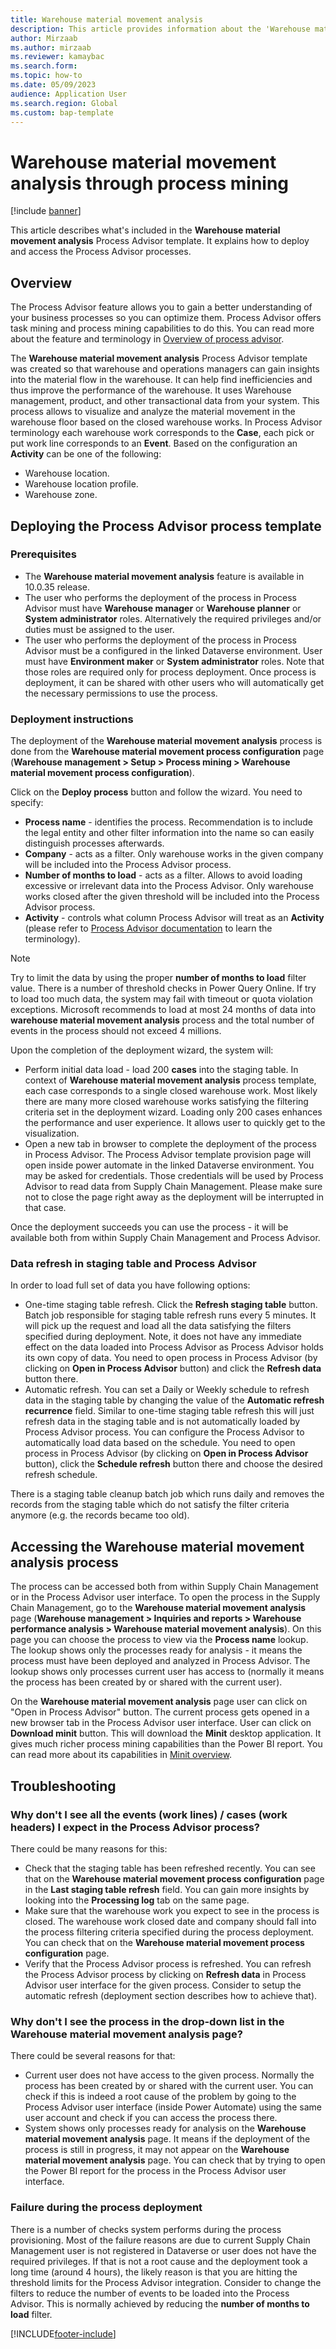 ```yaml
---
title: Warehouse material movement analysis
description: This article provides information about the 'Warehouse material movement analysis' Process Advisor template.
author: Mirzaab
ms.author: mirzaab
ms.reviewer: kamaybac
ms.search.form:
ms.topic: how-to
ms.date: 05/09/2023
audience: Application User
ms.search.region: Global
ms.custom: bap-template
---
```


# Warehouse material movement analysis through process mining

[!include [banner](../includes/banner.md)]

This article describes what's included in the **Warehouse material movement analysis** Process Advisor template. It explains how to deploy and access the Process Advisor processes.

## Overview

The Process Advisor feature allows you to gain a better understanding of your business processes so you can optimize them. Process Advisor offers task mining and process mining capabilities to do this. You can read more about the feature and terminology in [Overview of process advisor](/power-automate/process-advisor-overview).

The **Warehouse material movement analysis** Process Advisor template was created so that warehouse and operations managers can gain insights into the material flow in the warehouse. It can help find inefficiencies and thus improve the performance of the warehouse. It uses Warehouse management, product, and other transactional data from your system. This process allows to visualize and analyze the material movement in the warehouse floor based on the closed warehouse works. In Process Advisor terminology each warehouse work corresponds to the **Case**, each pick or put work line corresponds to an **Event**. Based on the configuration an **Activity** can be one of the following:

- Warehouse location.
- Warehouse location profile.
- Warehouse zone.

## Deploying the Process Advisor process template

### Prerequisites

- The **Warehouse material movement analysis** feature is available in 10.0.35 release.
- The user who performs the deployment of the process in Process Advisor must have **Warehouse manager** or **Warehouse planner** or **System administrator** roles. Alternatively the required privileges and/or duties must be assigned to the user.
- The user who performs the deployment of the process in Process Advisor must be a configured in the linked Dataverse environment. User must have **Environment maker** or **System administrator** roles. Note that those roles are required only for process deployment. Once process is deployment, it can be shared with other users who will automatically get the necessary permissions to use the process.

### Deployment instructions

The deployment of the **Warehouse material movement analysis** process is done from the **Warehouse material movement process configuration** page (**Warehouse management \> Setup \> Process mining \> Warehouse material movement process configuration**).

Click on the **Deploy process** button and follow the wizard. You need to specify:

- **Process name** - identifies the process. Recommendation is to include the legal entity and other filter information into the name so can easily distinguish processes afterwards.
- **Company** - acts as a filter. Only warehouse works in the given company will be included into the Process Advisor process.
- **Number of months to load** - acts as a filter. Allows to avoid loading excessive or irrelevant data into the Process Advisor. Only warehouse works closed after the given threshold will be included into the Process Advisor process.
- **Activity** - controls what column Process Advisor will treat as an **Activity** (please refer to [Process Advisor documentation](/power-automate/process-advisor-overview) to learn the terminology).

> [!NOTE]
> Try to limit the data by using the proper **number of months to load** filter value. There is a number of threshold checks in Power Query Online. If try to load too much data, the system may fail with timeout or quota violation exceptions. Microsoft recommends to load at most 24 months of data into **warehouse material movement analysis** process and the total number of events in the process should not exceed 4 millions.

Upon the completion of the deployment wizard, the system will:

- Perform initial data load - load 200 **cases** into the staging table. In context of **Warehouse material movement analysis** process template, each case corresponds to a single closed warehouse work. Most likely there are many more closed warehouse works satisfying the filtering criteria set in the deployment wizard. Loading only 200 cases enhances the performance and user experience. It allows user to quickly get to the visualization.
- Open a new tab in browser to complete the deployment of the process in Process Advisor. The Process Advisor template provision page will open inside power automate in the linked Dataverse environment. You may be asked for credentials. Those credentials will be used by Process Advisor to read data from Supply Chain Management. Please make sure not to close the page right away as the deployment will be interrupted in that case.

Once the deployment succeeds you can use the process - it will be available both from within Supply Chain Management and Process Advisor.

### Data refresh in staging table and Process Advisor

In order to load full set of data you have following options:

- One-time staging table refresh. Click the **Refresh staging table** button. Batch job responsible for staging table refresh runs every 5 minutes. It will pick up the request and load all the data satisfying the filters specified during deployment. Note, it does not have any immediate effect on the data loaded into Process Advisor as Process Advisor holds its own copy of data. You need to open process in Process Advisor (by clicking on **Open in Process Advisor** button) and click the **Refresh data** button there.
- Automatic refresh. You can set a Daily or Weekly schedule to refresh data in the staging table by changing the value of the **Automatic refresh recurrence** field. Similar to one-time staging table refresh this will just refresh data in the staging table and is not automatically loaded by Process Advisor process. You can configure the Process Advisor to automatically load data based on the schedule. You need to open process in Process Advisor (by clicking on **Open in Process Advisor** button), click the **Schedule refresh** button there and choose the desired refresh schedule.

There is a staging table cleanup batch job which runs daily and removes the records from the staging table which do not satisfy the filter criteria anymore (e.g. the records became too old).

## Accessing the Warehouse material movement analysis process

The process can be accessed both from within Supply Chain Management or in the Process Advisor user interface. To open the process in the Supply Chain Management, go to the **Warehouse material movement analysis** page (**Warehouse management \> Inquiries and reports \> Warehouse performance analysis \> Warehouse material movement analysis**). On this page you can choose the process to view via the **Process name** lookup. The lookup shows only the processes ready for analysis - it means the process must have been deployed and analyzed in Process Advisor. The lookup shows only processes current user has access to (normally it means the process has been created by or shared with the current user).

On the **Warehouse material movement analysis** page user can click on "Open in Process Advisor" button. The current process gets opened in a new browser tab in the Process Advisor user interface. User can click on **Download minit** button. This will download the **Minit** desktop application. It gives much richer process mining capabilities than the Power BI report. You can read more about its capabilities in [Minit overview](/power-automate/minit/minit-desktop-application-overview).

## Troubleshooting

### Why don't I see all the events (work lines) / cases (work headers) I expect in the Process Advisor process?

There could be many reasons for this:

- Check that the staging table has been refreshed recently. You can see that on the **Warehouse material movement process configuration** page in the **Last staging table refresh** field. You can gain more insights by looking into the **Processing log** tab on the same page.
- Make sure that the warehouse work you expect to see in the process is closed. The warehouse work closed date and company should fall into the process filtering criteria specified during the process deployment. You can check that on the **Warehouse material movement process configuration** page.
- Verify that the Process Advisor process is refreshed. You can refresh the Process Advisor process by clicking on **Refresh data** in Process Advisor user interface for the given process. Consider to setup the automatic refresh (deployment section describes how to achieve that).

### Why don't I see the process in the drop-down list in the **Warehouse material movement analysis** page?

There could be several reasons for that:

- Current user does not have access to the given process. Normally the process has been created by or shared with the current user. You can check if this is indeed a root cause of the problem by going to the Process Advisor user interface (inside Power Automate) using the same user account and check if you can access the process there.
- System shows only processes ready for analysis on the **Warehouse material movement analysis** page. It means if the deployment of the process is still in progress, it may not appear on the **Warehouse material movement analysis** page. You can check that by trying to open the Power BI report for the process in the Process Advisor user interface.

### Failure during the process deployment

There is a number of checks system performs during the process provisioning. Most of the failure reasons are due to current Supply Chain Management user is not registered in Dataverse or user does not have the required privileges. If that is not a root cause and the deployment took a long time (around 4 hours), the likely reason is that you are hitting the threshold limits for the Process Advisor integration. Consider to change the filters to reduce the number of events to be loaded into the Process Advisor. This is normally achieved by reducing the **number of months to load** filter.

[!INCLUDE[footer-include](../../../includes/footer-banner.md)]
